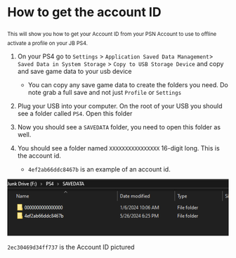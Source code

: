 # How to get the account ID
<sub> This will show you how to get your Account ID from your PSN Account to use to offline activate a profile on your JB PS4. </sub>

1. On your PS4 go to `Settings` > `Application Saved Data Management`> `Saved Data in System Storage` > `Copy to USB Storage Device` and copy and save game data to your usb device

    - You can copy any save game data to create the folders you need. Do note grab a full save and not just `Profile` or `Settings`
    
2. Plug your USB into your computer. On the root of your USB you should see a folder called `PS4`. Open this folder

3. Now you should see a `SAVEDATA` folder, you need to open this folder as well.

4. You should see a folder named `XXXXXXXXXXXXXXXX` 16-digit long. This is the account id. 
    - `4ef2ab66ddc8467b` is an example of an account id.
  
![Example of an Account ID](../../crc/pics/acc_idfromconsole.PNG)

`2ec30469d34ff737` is the Account ID pictured


